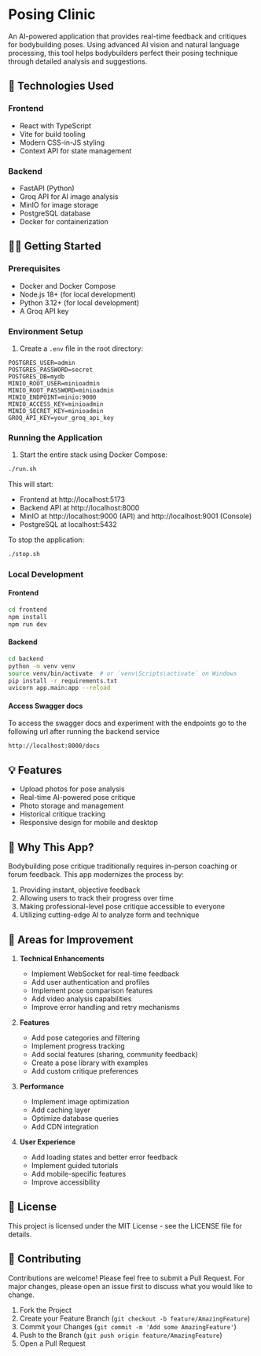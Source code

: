 # Posing Clinic

An AI-powered application that provides real-time feedback and critiques for bodybuilding poses. Using advanced AI vision and natural language processing, this tool helps bodybuilders perfect their posing technique through detailed analysis and suggestions.

## 🚀 Technologies Used

### Frontend
- React with TypeScript
- Vite for build tooling
- Modern CSS-in-JS styling
- Context API for state management

### Backend
- FastAPI (Python)
- Groq API for AI image analysis
- MinIO for image storage
- PostgreSQL database
- Docker for containerization

## 🏃‍♂️ Getting Started

### Prerequisites
- Docker and Docker Compose
- Node.js 18+ (for local development)
- Python 3.12+ (for local development)
- A Groq API key

### Environment Setup

1. Create a `.env` file in the root directory:
```env
POSTGRES_USER=admin
POSTGRES_PASSWORD=secret
POSTGRES_DB=mydb
MINIO_ROOT_USER=minioadmin
MINIO_ROOT_PASSWORD=minioadmin
MINIO_ENDPOINT=minio:9000
MINIO_ACCESS_KEY=minioadmin
MINIO_SECRET_KEY=minioadmin
GROQ_API_KEY=your_groq_api_key
```

### Running the Application

1. Start the entire stack using Docker Compose:
```bash
./run.sh
```

This will start:
- Frontend at http://localhost:5173
- Backend API at http://localhost:8000
- MinIO at http://localhost:9000 (API) and http://localhost:9001 (Console)
- PostgreSQL at localhost:5432

To stop the application:
```bash
./stop.sh
```

### Local Development

#### Frontend
```bash
cd frontend
npm install
npm run dev
```

#### Backend
```bash
cd backend
python -m venv venv
source venv/bin/activate  # or `venv\Scripts\activate` on Windows
pip install -r requirements.txt
uvicorn app.main:app --reload
```

#### Access Swagger docs 

To access the swagger docs and experiment with the endpoints go to the following url after running the backend service
```
http://localhost:8000/docs
```

## 💡 Features

- Upload photos for pose analysis
- Real-time AI-powered pose critique
- Photo storage and management
- Historical critique tracking
- Responsive design for mobile and desktop

## 🤔 Why This App?

Bodybuilding pose critique traditionally requires in-person coaching or forum feedback. This app modernizes the process by:
1. Providing instant, objective feedback
2. Allowing users to track their progress over time
3. Making professional-level pose critique accessible to everyone
4. Utilizing cutting-edge AI to analyze form and technique

## 🔄 Areas for Improvement

1. **Technical Enhancements**
   - Implement WebSocket for real-time feedback
   - Add user authentication and profiles
   - Implement pose comparison features
   - Add video analysis capabilities
   - Improve error handling and retry mechanisms

2. **Features**
   - Add pose categories and filtering
   - Implement progress tracking
   - Add social features (sharing, community feedback)
   - Create a pose library with examples
   - Add custom critique preferences

3. **Performance**
   - Implement image optimization
   - Add caching layer
   - Optimize database queries
   - Add CDN integration

4. **User Experience**
   - Add loading states and better error feedback
   - Implement guided tutorials
   - Add mobile-specific features
   - Improve accessibility

## 📄 License

This project is licensed under the MIT License - see the LICENSE file for details.

## 🤝 Contributing

Contributions are welcome! Please feel free to submit a Pull Request. For major changes, please open an issue first to discuss what you would like to change.

1. Fork the Project
2. Create your Feature Branch (`git checkout -b feature/AmazingFeature`)
3. Commit your Changes (`git commit -m 'Add some AmazingFeature'`)
4. Push to the Branch (`git push origin feature/AmazingFeature`)
5. Open a Pull Request
